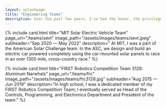 ```yaml
---
layout: splashpage
title: "Engineering Teams"
description: Over the past few years, I've had the honor, the privilege, and the absolute joy of being a part of two teams of incredibly passionate engineers. I've shared a some of what I've learned throughout these amazing experiences here.
---
```


{% include card.html
    title="MIT Solar Electric Vehicle Team"
    page_url="/teams/sevt"
    image_path="/assets/images/teams/sevt.jpeg"
    subheader="Sep 2020 — May 2022"
    description=" At MIT, I was a part of the American Solar Challenge team. In the ASC, we design and build an electric car powered completely using the car-mounted solar panels to race in an over 1300 mile, cross-country race."
%}

{% include card.html
    title="FIRST Robotics Competition Team 3128: Aluminum Narwhals"
    page_url="/teams/frc"
    image_path="/assets/images/teams/frc3128.jpg"
    subheader="Aug 2015 — Jun 2019"
    description="In high school, I was a dedicated member of my FIRST Robotics Competition Team; I eventually served as Head of the Controls, Programming, and Electronics Department and President of the team."
%}